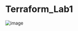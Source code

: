 # Terraform_Lab1


![image](https://user-images.githubusercontent.com/32172405/192104761-8967559f-d86a-4fce-903a-a43bc98e473f.png)

